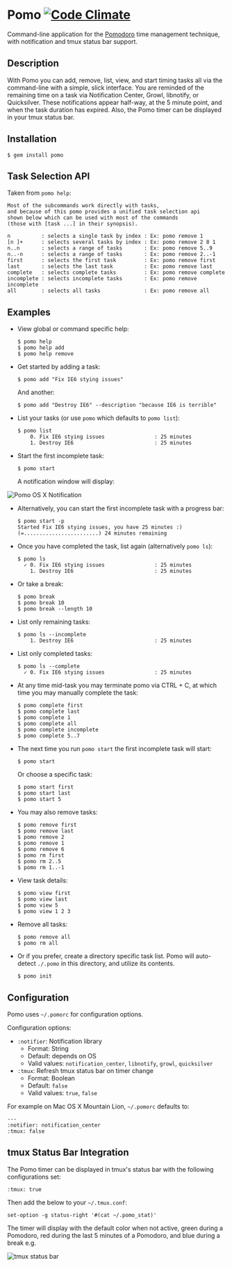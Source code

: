 # Pomo [![Code Climate](https://codeclimate.com/badge.png)](https://codeclimate.com/github/visionmedia/pomo)

Command-line application for the [Pomodoro](http://www.pomodorotechnique.com/)
time management technique, with notification and tmux status bar support.

## Description

With Pomo you can add, remove, list, view, and start timing tasks all via the 
command-line with a simple, slick interface. You are reminded of the remaining 
time on a task via Notification Center, Growl, libnotify, or Quicksilver.
These notifications appear half-way, at the 5 minute point, and when the task
duration has expired. Also, the Pomo timer can be displayed in your tmux
status bar.

## Installation

    $ gem install pomo
    
## Task Selection API

Taken from `pomo help`:

    Most of the subcommands work directly with tasks,
    and because of this pomo provides a unified task selection api
    shown below which can be used with most of the commands 
    (those with [task ...] in their synopsis). 
  
    n          : selects a single task by index : Ex: pomo remove 1
    [n ]+      : selects several tasks by index : Ex: pomo remove 2 8 1
    n..n       : selects a range of tasks       : Ex: pomo remove 5..9
    n..-n      : selects a range of tasks       : Ex: pomo remove 2..-1
    first      : selects the first task         : Ex: pomo remove first
    last       : selects the last task          : Ex: pomo remove last
    complete   : selects complete tasks         : Ex: pomo remove complete
    incomplete : selects incomplete tasks       : Ex: pomo remove incomplete
    all        : selects all tasks              : Ex: pomo remove all

## Examples

  * View global or command specific help:

        $ pomo help
        $ pomo help add
        $ pomo help remove

  * Get started by adding a task:

        $ pomo add "Fix IE6 stying issues"
    
    And another:

        $ pomo add "Destroy IE6" --description "because IE6 is terrible"
    
  * List your tasks (or use `pomo` which defaults to `pomo list`):

        $ pomo list
            0. Fix IE6 stying issues                : 25 minutes
            1. Destroy IE6                          : 25 minutes

  * Start the first incomplete task:

        $ pomo start

    A notification window will display:

![Pomo OS X Notification](http://i.imgur.com/iEfdZ.png)

  * Alternatively, you can start the first incomplete task with a progress bar:

        $ pomo start -p
        Started Fix IE6 stying issues, you have 25 minutes :)
        (=........................) 24 minutes remaining
    
  * Once you have completed the task, list again (alternatively `pomo ls`):

        $ pomo ls
          ✓ 0. Fix IE6 stying issues                : 25 minutes
            1. Destroy IE6                          : 25 minutes
        
  * Or take a break:

        $ pomo break
        $ pomo break 10
        $ pomo break --length 10
        
  * List only remaining tasks:

        $ pomo ls --incomplete
            1. Destroy IE6                          : 25 minutes
        
  * List only completed tasks:

        $ pomo ls --complete
          ✓ 0. Fix IE6 stying issues                : 25 minutes

  * At any time mid-task you may terminate pomo via CTRL + C, at which
    time you may manually complete the task:

        $ pomo complete first
        $ pomo complete last
        $ pomo complete 1
        $ pomo complete all
        $ pomo complete incomplete
        $ pomo complete 5..7

  * The next time you run `pomo start` the first incomplete task
    will start:

        $ pomo start
    
    Or choose a specific task:

        $ pomo start first
        $ pomo start last
        $ pomo start 5
    
  * You may also remove tasks:

        $ pomo remove first
        $ pomo remove last
        $ pomo remove 2
        $ pomo remove 1
        $ pomo remove 6
        $ pomo rm first
        $ pomo rm 2..5
        $ pomo rm 1..-1
    
  * View task details:

        $ pomo view first
        $ pomo view last
        $ pomo view 5
        $ pomo view 1 2 3

  * Remove all tasks:

        $ pomo remove all
        $ pomo rm all

  * Or if you prefer, create a directory specific task list. Pomo will
    auto-detect `./.pomo` in this directory, and utilize its contents.

        $ pomo init
    
## Configuration

Pomo uses `~/.pomorc` for configuration options.

Configuration options:

* `:notifier`: Notification library
    * Format: String
    * Default: depends on OS
    * Valid values: `notification_center`, `libnotify`, `growl`, `quicksilver`
* `:tmux`: Refresh tmux status bar on timer change
    * Format: Boolean
    * Default: `false`
    * Valid values: `true`, `false`

For example on Mac OS X Mountain Lion, `~/.pomorc` defaults to:

    ---
    :notifier: notification_center
    :tmux: false

## tmux Status Bar Integration

The Pomo timer can be displayed in tmux's status bar with the following
configurations set:

    :tmux: true

Then add the below to your `~/.tmux.conf`:

    set-option -g status-right '#(cat ~/.pomo_stat)'

The timer will display with the default color when not active,
green during a Pomodoro, red during the last 5 minutes of a Pomodoro,
and blue during a break e.g.

![tmux status bar](http://i.imgur.com/uIzM3.png)

